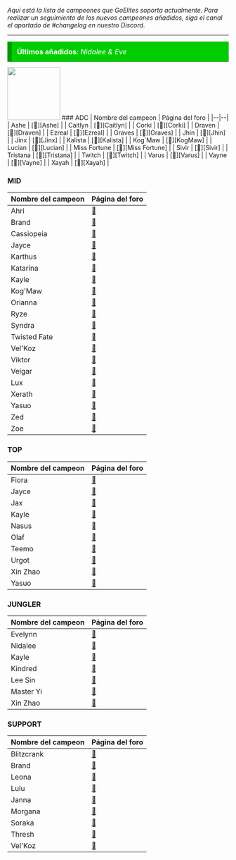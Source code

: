 *Aquí está la lista de campeones que GoElites soporta actualmente. Para realizar un seguimiento de los nuevos campeones añadidos, siga el canal el apartado de #changelog en nuestro Discord*.

---


<div class="good_announcement" style="	background-color: #00cd00; border: 1px solid #009a00; border-left: 10px solid #009a00; font-size: 16px; margin-bottom: 12px; text-align: left; padding: 12px; color: white;"> <b>Últimos añadidos</b>: <i> Nidalee & Eve</i> </div>

<img src="https://imgur.com/hgcxqHj" style="width: 120px;">
### ADC
| Nombre del campeon | Página del foro |
|--|--|
| Ashe | [📜][Ashe] |
| Caitlyn | [📜][Caitlyn] |
| Corki | [📜][Corki] |
| Draven | [📜][Draven] |
| Ezreal | [📜][Ezreal] |
| Graves | [📜][Graves] |
| Jhin | [📜][Jhin] |
| Jinx | [📜][Jinx] |
| Kalista | [📜][Kalista] |
| Kog`Maw | [📜][KogMaw] |
| Lucian | [📜][Lucian] | 
| Miss Fortune | [📜][Miss Fortune] |
| Sivir | [📜][Sivir] |
| Tristana | [📜][Tristana] | 
| Twitch | [📜][Twitch] |
| Varus | [📜][Varus] |
| Vayne | [📜][Vayne] | 
| Xayah | [📜][Xayah] |

### MID
| Nombre del campeon | Página del foro |
|--|--|
| Ahri | [📜][Ahri] |
| Brand | [📜][Brand] |
| Cassiopeia | [📜][Cassiopeia] |
| Jayce | [📜][Jayce] |
| Karthus | [📜][Karthus] |
| Katarina | [📜][Katarina] |
| Kayle | [📜][Kayle] |
| Kog'Maw | [📜][KogMaw] |
| Orianna | [📜][Orianna] |
| Ryze | [📜][Ryze] |
| Syndra | [📜][Syndra] |
| Twisted Fate | [📜][Twisted Fate] |
| Vel'Koz | [📜][VelKoz] |
| Viktor | [📜][Viktor] |
| Veigar | [📜][Veigar] |
| Lux | [📜][Lux] |
| Xerath | [📜][Xerath] |
| Yasuo | [📜][Yasuo] |
| Zed | [📜][Zed] |
| Zoe | [📜][Zoe] |

### TOP
| Nombre del campeon | Página del foro |
|--|--|
| Fiora | [📜][Fiora] |
| Jayce | [📜][Jayce] |
| Jax | [📜][Jax] |
| Kayle | [📜][Kayle] |
| Nasus | [📜][Nasus] |
| Olaf | [📜][Olaf] |
| Teemo | [📜][Teemo] |
| Urgot | [📜][Urgot] |
| Xin Zhao | [📜][Xin Zhao] |
| Yasuo | [📜][Yasuo] | 

### JUNGLER
| Nombre del campeon | Página del foro |
|--|--|
| Evelynn | [📜][Evelynn] |
| Nidalee | [📜][Nidalee] |
| Kayle | [📜][Kayle] |
| Kindred | [📜][Kindred] | 
| Lee Sin | [📜][Lee Sin] | 
| Master Yi | [📜][Master Yi] | 
| Xin Zhao | [📜][Xin Zhao] | 


### SUPPORT
| Nombre del campeon | Página del foro |
|--|--|
| Blitzcrank | [📜][Blitzcrank] |
| Brand | [📜][Brand] |
| Leona | [📜][Leona] |
| Lulu | [📜][Lulu] |
| Janna | [📜][Janna] |
| Morgana | [📜][Morgana] |
| Soraka | [📜][Soraka] |
| Thresh | [📜][Thresh] |
| Vel'Koz | [📜][VelKoz] |


[Ahri]: https://goelites.net/index.php?/topic/391-ahri/
[Ashe]: https://goelites.net/index.php?/topic/4-ashe/
[Blitzcrank]: https://goelites.net/index.php?/topic/5-blitzcrank/
[Brand]: https://goelites.net/index.php?/topic/400-brand/
[Caitlyn]: https://goelites.net/index.php?/topic/6-caitlyn/
[Corki]: https://goelites.net/index.php?/topic/293-corki/
[Draven]: https://goelites.net/index.php?/topic/142-draven/
[Ezreal]: https://goelites.net/index.php?/topic/7-ezreal/
[Evelynn]: https://goelites.net/index.php?/topic/1769-evelynn/
[Fiora]: https://goelites.net/index.php?/topic/1581-fiora/
[Jayce]: https://goelites.net/index.php?/topic/512-jayce/
[Jax]: https://goelites.net/index.php?/topic/1147-jax/
[Jhin]: https://goelites.net/index.php?/topic/351-jhin/
[Jinx]: https://goelites.net/index.php?/topic/8-jinx/
[Janna]: https://goelites.net/index.php?/topic/1606-janna/
[Katarina]: https://goelites.net/index.php?/topic/989-katarina/
[Kalista]: https://goelites.net/index.php?/topic/9-kalista/
[Karthus]: https://goelites.net/index.php?/topic/682-karthus/
[Kayle]: https://goelites.net/index.php?/topic/10-kayle/
[Kindred]: https://goelites.net/index.php?/topic/481-kindred/
[KogMaw]: https://goelites.net/index.php?/topic/11-kogmaw/
[Lee Sin]: https://goelites.net/index.php?/topic/1051-lee-sin/
[Leona]: https://goelites.net/index.php?/topic/837-leona/
[Lucian]: https://goelites.net/index.php?/topic/12-lucian/
[Lulu]: https://goelites.net/index.php?/topic/623-lulu/
[Miss Fortune]: https://goelites.net/index.php?/topic/572-miss-fortune/
[Master Yi]: https://goelites.net/index.php?/topic/1026-master-yi/
[Nasus]: https://goelites.net/index.php?/topic/886-nasus/
[Olaf]: https://goelites.net/index.php?/topic/1080-olaf/
[Orianna]: https://goelites.net/index.php?/topic/13-orianna/
[Sivir]: https://goelites.net/index.php?/topic/805-sivir/
[Syndra]: https://goelites.net/index.php?/topic/248-syndra/
[Soraka]: https://goelites.net/index.php?/topic/1081-soraka/
[Teemo]: https://goelites.net/index.php?/topic/532-teemo/
[Thresh]: https://goelites.net/index.php?/topic/392-thresh/
[Tristana]: https://goelites.net/index.php?/topic/14-tristana/
[Twisted Fate]: https://goelites.net/index.php?/topic/425-twisted-fate/
[Twitch]: https://goelites.net/index.php?/topic/15-twitch/
[Urgot]: https://goelites.net/index.php?/topic/352-urgot/
[Varus]: https://goelites.net/index.php?/topic/16-varus/
[Vayne]: https://goelites.net/index.php?/topic/17-vayne/ 
[VelKoz]: https://goelites.net/index.php?/topic/439-velkoz/
[Viktor]: https://goelites.net/index.php?/topic/18-viktor/
[Veigar]: https://goelites.net/index.php?/topic/1456-veigar/
[Lux]: https://goelites.net/index.php?/topic/1362-lux/
[Xayah]: https://goelites.net/index.php?/topic/45-xayah/
[Xerath]: https://goelites.net/index.php?/topic/19-xerath/
[Xin Zhao]: https://goelites.net/index.php?/topic/836-xin-zhao/
[Yasuo]: https://goelites.net/index.php?/topic/558-yasuo/
[Zed]: https://goelites.net/index.php?/topic/661-zed/
[Zoe]: https://goelites.net/index.php?/topic/808-zoe/
[Morgana]: https://goelites.net/index.php?/topic/765-morgana/
[Nidalee]:https://goelites.net/index.php?/topic/1706-nidalee/
[Ryze]: https://goelites.net/index.php?/topic/931-ryze/
[Graves]: https://goelites.net/index.php?/topic/948-graves/
[Cassiopeia]: https://goelites.net/index.php?/topic/965-cassiopeia/
